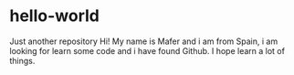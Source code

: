 # hello-world
Just another repository
Hi! My name is Mafer and i am from Spain, i am looking for learn some code and i have found Github. I hope learn a lot of things.
